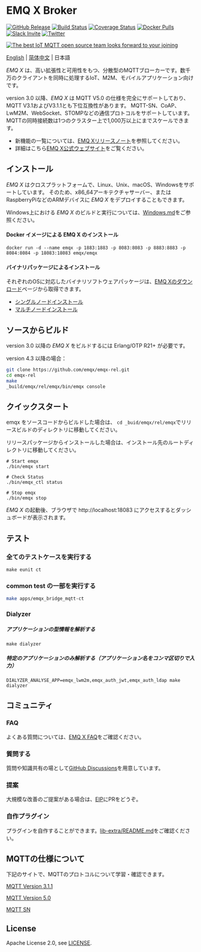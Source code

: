 # EMQ X Broker

[![GitHub Release](https://img.shields.io/github/release/emqx/emqx?color=brightgreen)](https://github.com/emqx/emqx/releases)
[![Build Status](https://travis-ci.org/emqx/emqx.svg)](https://travis-ci.org/emqx/emqx)
[![Coverage Status](https://coveralls.io/repos/github/emqx/emqx/badge.svg)](https://coveralls.io/github/emqx/emqx)
[![Docker Pulls](https://img.shields.io/docker/pulls/emqx/emqx)](https://hub.docker.com/r/emqx/emqx)
[![Slack Invite](<https://slack-invite.emqx.io/badge.svg>)](https://slack-invite.emqx.io)
[![Twitter](https://img.shields.io/badge/Twitter-EMQ-1DA1F2?logo=twitter)](https://twitter.com/EMQTech)

[![The best IoT MQTT open source team looks forward to your joining](https://www.emqx.io/static/img/github_readme_en_bg.png)](https://www.emqx.io/careers)

[English](./README.md) | [简体中文](./README-CN.md) | 日本語

*EMQ X* は、高い拡張性と可用性をもつ、分散型のMQTTブローカーです。数千万のクライアントを同時に処理するIoT、M2M、モバイルアプリケーション向けです。

version 3.0 以降、*EMQ X* は MQTT V5.0 の仕様を完全にサポートしており、MQTT V3.1およびV3.1.1とも下位互換性があります。
MQTT-SN、CoAP、LwM2M、WebSocket、STOMPなどの通信プロトコルをサポートしています。 MQTTの同時接続数は1つのクラスター上で1,000万以上にまでスケールできます。

- 新機能の一覧については、[EMQ Xリリースノート](https://github.com/emqx/emqx/releases)を参照してください。
- 詳細はこちら[EMQ X公式ウェブサイト](https://www.emqx.io/)をご覧ください。

## インストール

*EMQ X* はクロスプラットフォームで、Linux、Unix、macOS、Windowsをサポートしています。
そのため、x86_64アーキテクチャサーバー、またはRaspberryPiなどのARMデバイスに *EMQ X* をデプロイすることもできます。

Windows上における *EMQ X* のビルドと実行については、[Windows.md](./Windows.md)をご参照ください。

#### Docker イメージによる EMQ X のインストール

```
docker run -d --name emqx -p 1883:1883 -p 8083:8083 -p 8883:8883 -p 8084:8084 -p 18083:18083 emqx/emqx
```

#### バイナリパッケージによるインストール

それぞれのOSに対応したバイナリソフトウェアパッケージは、[EMQ Xのダウンロード](https://www.emqx.io/downloads)ページから取得できます。

- [シングルノードインストール](https://docs.emqx.io/broker/latest/en/getting-started/installation.html)
- [マルチノードインストール](https://docs.emqx.io/broker/latest/en/advanced/cluster.html)

## ソースからビルド

version 3.0 以降の *EMQ X* をビルドするには Erlang/OTP R21+ が必要です。

version 4.3 以降の場合：

```bash
git clone https://github.com/emqx/emqx-rel.git
cd emqx-rel
make
_build/emqx/rel/emqx/bin/emqx console
```

## クイックスタート

emqx をソースコードからビルドした場合は、
`cd _buid/emqx/rel/emqx`でリリースビルドのディレクトリに移動してください。

リリースパッケージからインストールした場合は、インストール先のルートディレクトリに移動してください。

```
# Start emqx
./bin/emqx start

# Check Status
./bin/emqx_ctl status

# Stop emqx
./bin/emqx stop
```

*EMQ X* の起動後、ブラウザで http://localhost:18083 にアクセスするとダッシュボードが表示されます。

## テスト

### 全てのテストケースを実行する

```
make eunit ct
```

### common test の一部を実行する

```bash
make apps/emqx_bridge_mqtt-ct
```

### Dialyzer
##### アプリケーションの型情報を解析する
```
make dialyzer
```

##### 特定のアプリケーションのみ解析する（アプリケーション名をコンマ区切りで入力）
```
DIALYZER_ANALYSE_APP=emqx_lwm2m,emqx_auth_jwt,emqx_auth_ldap make dialyzer
```

## コミュニティ

### FAQ

よくある質問については、[EMQ X FAQ](https://docs.emqx.io/broker/latest/en/faq/faq.html)をご確認ください。

### 質問する

質問や知識共有の場として[GitHub Discussions](https://github.com/emqx/emqx/discussions)を用意しています。

### 提案

大規模な改善のご提案がある場合は、[EIP](https://github.com/emqx/eip)にPRをどうぞ。

### 自作プラグイン

プラグインを自作することができます。[lib-extra/README.md](./lib-extra/README.md)をご確認ください。


## MQTTの仕様について

下記のサイトで、MQTTのプロトコルについて学習・確認できます。

[MQTT Version 3.1.1](https://docs.oasis-open.org/mqtt/mqtt/v3.1.1/os/mqtt-v3.1.1-os.html)

[MQTT Version 5.0](https://docs.oasis-open.org/mqtt/mqtt/v5.0/cs02/mqtt-v5.0-cs02.html)

[MQTT SN](http://mqtt.org/new/wp-content/uploads/2009/06/MQTT-SN_spec_v1.2.pdf)

## License

Apache License 2.0, see [LICENSE](https://github.com/emqx/MQTTX/blob/master/LICENSE).
